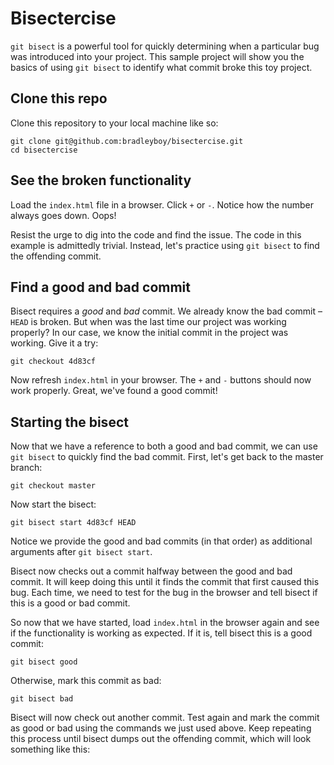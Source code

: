 # Bisectercise

`git bisect` is a powerful tool for quickly determining when a particular bug was introduced into your project. This sample project will show you the basics of using `git bisect` to identify what commit broke this toy project.

## Clone this repo

Clone this repository to your local machine like so:

```
git clone git@github.com:bradleyboy/bisectercise.git
cd bisectercise
```

## See the broken functionality

Load the `index.html` file in a browser. Click `+` or `-`. Notice how the number always goes down. Oops!

Resist the urge to dig into the code and find the issue. The code in this example is admittedly trivial. Instead, let's practice using `git bisect` to find the offending commit.

## Find a good and bad commit

Bisect requires a _good_ and _bad_ commit. We already know the bad commit – `HEAD` is broken. But when was the last time our project was working properly? In our case, we know the initial commit in the project was working. Give it a try:

```
git checkout 4d83cf
```

Now refresh `index.html` in your browser. The `+` and `-` buttons should now work properly. Great, we've found a good commit!

## Starting the bisect

Now that we have a reference to both a good and bad commit, we can use `git bisect` to quickly find the bad commit. First, let's get back to the master branch:

```
git checkout master
```

Now start the bisect:

```
git bisect start 4d83cf HEAD
```

Notice we provide the good and bad commits (in that order) as additional arguments after `git bisect start`.

Bisect now checks out a commit halfway between the good and bad commit. It will keep doing this until it finds the commit that first caused this bug. Each time, we need to test for the bug in the browser and tell bisect if this is a good or bad commit.

So now that we have started, load `index.html` in the browser again and see if the functionality is working as expected. If it is, tell bisect this is a good commit:

```
git bisect good
```

Otherwise, mark this commit as bad:

```
git bisect bad
```

Bisect will now check out another commit. Test again and mark the commit as good or bad using the commands we just used above. Keep repeating this process until bisect dumps out the offending commit, which will look something like this:
